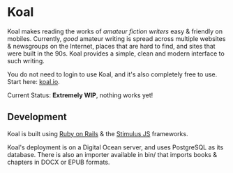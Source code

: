 # Koal

Koal makes reading the works of _amateur fiction writers_ easy & friendly on mobiles. Currently, _good_ amateur writing is spread across multiple websites & newsgroups on the Internet, places that are hard to find, and sites that were built in the 90s. Koal provides a simple, clean and modern interface to such writing.

You do not need to login to use Koal, and it's also completely free to use. Start here: [koal.io](https://koal.io/).

Current Status: **Extremely WIP**, nothing works yet!

## Development

Koal is built using [Ruby on Rails](https://rubyonrails.org/) & the [Stimulus JS](https://stimulusjs.org/) frameworks.

Koal's deployment is on a Digital Ocean server, and uses PostgreSQL as its database. There is also an importer available in bin/ that imports books & chapters in DOCX or EPUB formats.
